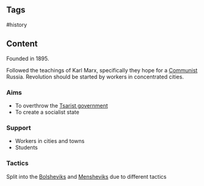 ---
---

## Tags

#history

## Content

Founded in 1895.

Followed the teachings of Karl Marx, specifically they hope for a [Communist](Communism) Russia. Revolution should be started by workers in concentrated cities.

### Aims

- To overthrow the [Tsarist government](Russian-Government-In-1900s)
- To create a socialist state

### Support

- Workers in cities and towns
- Students

### Tactics

Split into the [Bolsheviks](Russian-Bolshevik-Party) and [Mensheviks](Russian-Menshevik-Party) due to different tactics
